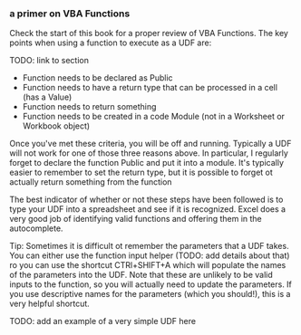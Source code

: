 ### a primer on VBA Functions

Check the start of this book for a proper review of VBA Functions.  The key points when using a function to execute as a UDF are:

TODO: link to section

* Function needs to be declared as Public
* Function needs to have a return type that can be processed in a cell (has a Value)
* Function needs to return something
* Function needs to be created in a code Module (not in a Worksheet or Workbook object)

Once you've met these criteria, you will be off and running.  Typically a UDF will not work for one of those three reasons above.  In particular, I regularly forget to declare the function Public and put it into a module.  It's typically easier to remember to set the return type, but it is possible to forget ot actually return something from the function

The best indicator of whether or not these steps have been followed is to type your UDF into a spreadsheet and see if it is recognized.  Excel does a very good job of identifying valid functions and offering them in the autocomplete.

Tip: Sometimes it is difficult ot remember the parameters that a UDF takes.  You can either use the function input helper (TODO: add details about that) ro you can use the shortcut CTRl+SHIFT+A which will populate the names of the parameters into the UDF.  Note that these are unlikely to be valid inputs to the function, so you will actually need to update the parameters.  If you use descriptive names for the parameters (which you should!), this is a very helpful shortcut.

TODO: add an example of a very simple UDF here
